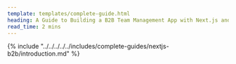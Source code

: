 ```yaml
---
template: templates/complete-guide.html
heading: A Guide to Building a B2B Team Management App with Next.js and Asgardeo
read_time: 2 mins
---
```

{% include "../../../../../includes/complete-guides/nextjs-b2b/introduction.md" %}

